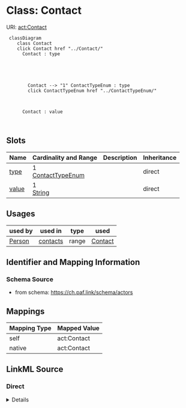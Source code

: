 

# Class: Contact 



URI: [act:Contact](https://ch.paf.link/schema/actors/Contact)





```mermaid
 classDiagram
    class Contact
    click Contact href "../Contact/"
      Contact : type
        
          
    
        
        
        Contact --> "1" ContactTypeEnum : type
        click ContactTypeEnum href "../ContactTypeEnum/"
    

        
      Contact : value
        
      
```




<!-- no inheritance hierarchy -->


## Slots

| Name | Cardinality and Range | Description | Inheritance |
| ---  | --- | --- | --- |
| [type](type.md) | 1 <br/> [ContactTypeEnum](ContactTypeEnum.md) |  | direct |
| [value](value.md) | 1 <br/> [String](String.md) |  | direct |





## Usages

| used by | used in | type | used |
| ---  | --- | --- | --- |
| [Person](Person.md) | [contacts](contacts.md) | range | [Contact](Contact.md) |







## Identifier and Mapping Information






### Schema Source


* from schema: https://ch.paf.link/schema/actors




## Mappings

| Mapping Type | Mapped Value |
| ---  | ---  |
| self | act:Contact |
| native | act:Contact |






## LinkML Source

<!-- TODO: investigate https://stackoverflow.com/questions/37606292/how-to-create-tabbed-code-blocks-in-mkdocs-or-sphinx -->

### Direct

<details>
```yaml
name: Contact
from_schema: https://ch.paf.link/schema/actors
attributes:
  type:
    name: type
    from_schema: https://ch.paf.link/schema/actors
    domain_of:
    - Training
    - Contact
    range: ContactTypeEnum
    required: true
  value:
    name: value
    from_schema: https://ch.paf.link/schema/actors
    domain_of:
    - Name
    - Gender
    - Occupation
    - Training
    - Contact
    required: true

```
</details>

### Induced

<details>
```yaml
name: Contact
from_schema: https://ch.paf.link/schema/actors
attributes:
  type:
    name: type
    from_schema: https://ch.paf.link/schema/actors
    alias: type
    owner: Contact
    domain_of:
    - Training
    - Contact
    range: ContactTypeEnum
    required: true
  value:
    name: value
    from_schema: https://ch.paf.link/schema/actors
    alias: value
    owner: Contact
    domain_of:
    - Name
    - Gender
    - Occupation
    - Training
    - Contact
    range: string
    required: true

```
</details>